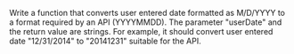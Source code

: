 Write a function that converts user entered date formatted as M/D/YYYY to a format required by an API (YYYYMMDD). The parameter "userDate" and the return value are strings.
For example, it should convert user entered date "12/31/2014" to "20141231" suitable for the API.
